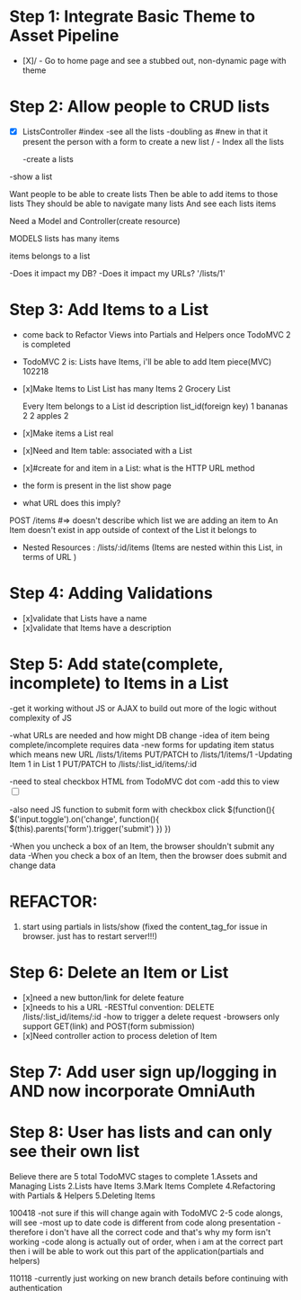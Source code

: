 # Step 1: Integrate Basic Theme to Asset Pipeline

- [X]/ - Go to home page and see a stubbed out, non-dynamic page with theme

# Step 2: Allow people to CRUD lists

- [x] ListsController
  #index
  -see all the lists
  -doubling as #new in that it present the person with a form to create a new list
  / - Index all the lists

  -create a lists

-show a list

Want people to be able to create lists
Then be able to add items to those lists
They should be able to navigate many lists
And see each lists items

Need a Model and Controller(create resource)

MODELS
lists
  has many items

items
  belongs to a list


-Does it impact my DB?
-Does it impact my URLs? '/lists/1'

# Step 3: Add Items to a List
- come back to Refactor Views into Partials and Helpers once TodoMVC 2 is completed
- TodoMVC 2 is: Lists have Items, i'll be able to add Item piece(MVC)
102218
- [x]Make Items to List
  List has many Items
  2   Grocery List

  Every Item belongs to a List
  id  description list_id(foreign key)
  1   bananas     2
  2   apples      2

- [x]Make items a List real
- [x]Need and Item table: associated with a List
- [x]#create for and item in a List: what is the HTTP URL method
- the form is present in the list show page
- what URL does this imply?

POST /items #=> doesn't describe which list we are adding an item to
An Item doesn't exist in app outside of context of the List it belongs to
- Nested Resources : /lists/:id/items (Items are nested within this List, in terms of URL )

# Step 4: Adding Validations
- [x]validate that Lists have a name
- [x]validate that Items have a description

# Step 5: Add state(complete, incomplete) to Items in a List
-get it working without JS or AJAX to build out more of the logic without complexity of JS

-what URLs are needed and how might DB change
-idea of item being complete/incomplete requires data
-new forms for updating item status which means new URL
/lists/1/items
  PUT/PATCH to /lists/1/items/1 -Updating Item 1 in List 1
  PUT/PATCH to /lists/:list_id/items/:id

-need to steal checkbox HTML from TodoMVC dot com
-add this to view
<input class="toggle" type="checkbox">

-also need JS function to submit form with checkbox click
$(function(){
  $('input.toggle').on('change', function(){
    $(this).parents('form').trigger('submit')
  })
})

-When you uncheck a box of an Item, the browser shouldn't submit any data
-When you check a box of an Item, then the browser does submit and change data

# REFACTOR:
  1. start using partials in lists/show
  (fixed the content_tag_for issue in browser. just has to restart server!!!)

# Step 6: Delete an Item or List
- [x]need a new button/link for delete feature
- [x]needs to his a URL
  -RESTful convention: DELETE /lists/:list_id/items/:id
  -how to trigger a delete request
  -browsers only support GET(link) and POST(form submission)
- [x]Need controller action to process deletion of Item

# Step 7: Add user sign up/logging in AND now incorporate OmniAuth


# Step 8: User has lists and can only see their own list


Believe there are 5 total TodoMVC stages to complete
1.Assets and Managing Lists
2.Lists have Items
3.Mark Items Complete
4.Refactoring with Partials & Helpers
5.Deleting Items


100418
-not sure if this will change again with TodoMVC 2-5 code alongs, will see
-most up to date code is different from code along presentation
-therefore i don't have all the correct code and that's why my form isn't working
-code along is actually out of order, when i am at the correct part then i will be able to work out this
 part of the application(partials and helpers)


110118
-currently just working on new branch details before continuing with authentication
